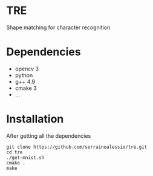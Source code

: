 # TRE
Shape matching for character recognition

# Dependencies
* opencv 3
* python
* g++ 4.9
* cmake 3
* ...

# Installation
After getting all the dependencies
```
git clone https://github.com/serrainoalessio/tre.git
cd tre
./get-mnist.sh
cmake .
make
```
